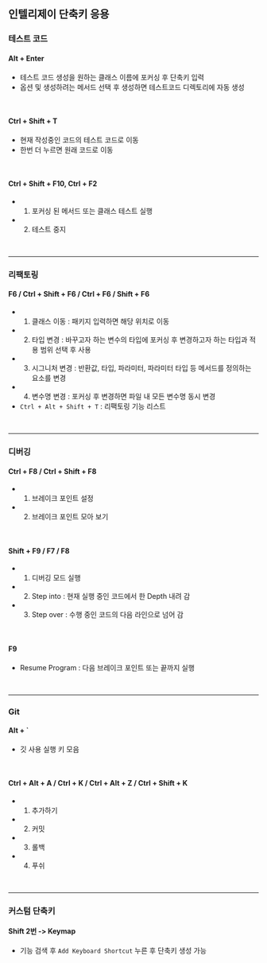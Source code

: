 ## 인텔리제이 단축키 응용

### 테스트 코드

#### Alt + Enter

- 테스트 코드 생성을 원하는 클래스 이름에 포커싱 후 단축키 입력
- 옵션 및 생성하려는 메서드 선택 후 생성하면 테스트코드 디렉토리에 자동 생성

<br />

#### Ctrl + Shift + T

- 현재 작성중인 코드의 테스트 코드로 이동
- 한번 더 누르면 원래 코드로 이동

<br />

#### Ctrl + Shift + F10, Ctrl + F2

- 1. 포커싱 된 메서드 또는 클래스 테스트 실행
- 2. 테스트 중지

<br />

<hr / >

### 리팩토링

#### F6  /  Ctrl + Shift + F6 / Ctrl + F6  /  Shift + F6

- 1. 클래스 이동 : 패키지 입력하면 해당 위치로 이동
- 2. 타입 변경 : 바꾸고자 하는 변수의 타입에 포커싱 후  변경하고자 하는 타입과 적용 범위 선택 후 사용
- 3. 시그니처 변경 : 반환값, 타입, 파라미터, 파라미터 타입 등 메서드를 정의하는 요소를 변경
- 4. 변수명 변경 : 포커싱 후 변경하면 파일 내 모든 변수명 동시 변경
-  `Ctrl + Alt + Shift + T` : 리팩토링 기능 리스트

<br />

<hr / >

### 디버깅

#### Ctrl + F8 / Ctrl + Shift + F8

- 1. 브레이크 포인트 설정
- 2. 브레이크 포인트 모아 보기

<br />

#### Shift + F9  /  F7  /  F8

- 1. 디버깅 모드 실행
- 2. Step into : 현재 실행 중인 코드에서 한 Depth 내려 감
- 3. Step over : 수행 중인 코드의 다음 라인으로 넘어 감

<br />

#### F9

- Resume Program : 다음 브레이크 포인트 또는 끝까지 실행

<br />

<hr />

### Git

#### Alt + `

- 깃 사용 실행 키 모음

<br />

#### Ctrl + Alt + A  /  Ctrl + K  / Ctrl + Alt + Z  /  Ctrl + Shift + K

- 1. 추가하기
- 2. 커밋
- 3. 롤백
- 4. 푸쉬

<br />

<hr />

### 커스텀 단축키

#### Shift 2번 ->  Keymap

- 기능 검색 후 `Add Keyboard Shortcut` 누른 후 단축키 생성 가능

<br />

